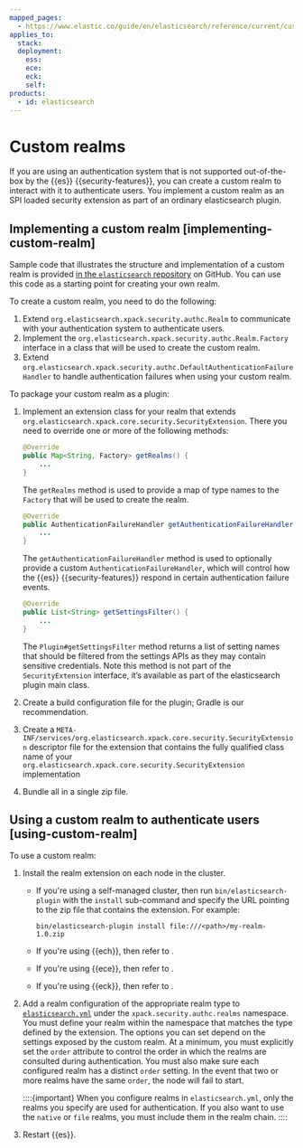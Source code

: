 ```yaml
---
mapped_pages:
  - https://www.elastic.co/guide/en/elasticsearch/reference/current/custom-realms.html
applies_to:
  stack:
  deployment:
    ess:
    ece:
    eck:
    self:
products:
  - id: elasticsearch
---
```


# Custom realms

If you are using an authentication system that is not supported out-of-the-box by the {{es}} {{security-features}}, you can create a custom realm to interact with it to authenticate users. You implement a custom realm as an SPI loaded security extension as part of an ordinary elasticsearch plugin.

## Implementing a custom realm [implementing-custom-realm]

Sample code that illustrates the structure and implementation of a custom realm is provided [in the `elasticsearch` repository](https://github.com/elastic/elasticsearch/tree/master/x-pack/qa/security-example-spi-extension) on GitHub. You can use this code as a starting point for creating your own realm.

To create a custom realm, you need to do the following:

1. Extend `org.elasticsearch.xpack.security.authc.Realm` to communicate with your authentication system to authenticate users.
2. Implement the `org.elasticsearch.xpack.security.authc.Realm.Factory` interface in a class that will be used to create the custom realm.
3. Extend `org.elasticsearch.xpack.security.authc.DefaultAuthenticationFailureHandler` to handle authentication failures when using your custom realm.

To package your custom realm as a plugin:

1. Implement an extension class for your realm that extends `org.elasticsearch.xpack.core.security.SecurityExtension`. There you need to override one or more of the following methods:

    ```java
    @Override
    public Map<String, Factory> getRealms() {
        ...
    }
    ```

    The `getRealms` method is used to provide a map of type names to the `Factory` that will be used to create the realm.

    ```java
    @Override
    public AuthenticationFailureHandler getAuthenticationFailureHandler() {
        ...
    }
    ```

    The `getAuthenticationFailureHandler` method is used to optionally provide a custom `AuthenticationFailureHandler`, which will control how the {{es}} {{security-features}} respond in certain authentication failure events.

    ```java
    @Override
    public List<String> getSettingsFilter() {
        ...
    }
    ```

    The `Plugin#getSettingsFilter` method returns a list of setting names that should be filtered from the settings APIs as they may contain sensitive credentials. Note this method is not part of the `SecurityExtension` interface, it’s available as part of the elasticsearch plugin main class.

2. Create a build configuration file for the plugin; Gradle is our recommendation.
3. Create a `META-INF/services/org.elasticsearch.xpack.core.security.SecurityExtension` descriptor file for the extension that contains the fully qualified class name of your `org.elasticsearch.xpack.core.security.SecurityExtension` implementation
4. Bundle all in a single zip file.


## Using a custom realm to authenticate users [using-custom-realm]

To use a custom realm:

1. Install the realm extension on each node in the cluster. 
   
   * If you're using a self-managed cluster, then run `bin/elasticsearch-plugin` with the `install` sub-command and specify the URL pointing to the zip file that contains the extension. For example:

        ```shell
        bin/elasticsearch-plugin install file:///<path>/my-realm-1.0.zip
        ```
    * If you're using {{ech}}, then refer to [](/deploy-manage/deploy/elastic-cloud/upload-custom-plugins-bundles.md).
    * If you're using {{ece}}, then refer to [](/deploy-manage/deploy/cloud-enterprise/add-custom-bundles-plugins.md).
    * If you're using {{eck}}, then refer to [](/deploy-manage/deploy/cloud-on-k8s/custom-configuration-files-plugins.md).


2. Add a realm configuration of the appropriate realm type to [`elasticsearch.yml`](/deploy-manage/stack-settings.md) under the `xpack.security.authc.realms` namespace. You must define your realm within the namespace that matches the type defined by the extension. The options you can set depend on the settings exposed by the custom realm. At a minimum, you must explicitly set the `order` attribute to control the order in which the realms are consulted during authentication. You must also make sure each configured realm has a distinct `order` setting. In the event that two or more realms have the same `order`, the node will fail to start.

    ::::{important} 
    When you configure realms in `elasticsearch.yml`, only the realms you specify are used for authentication. If you also want to use the `native` or `file` realms, you must include them in the realm chain.
    ::::

3. Restart {{es}}.



